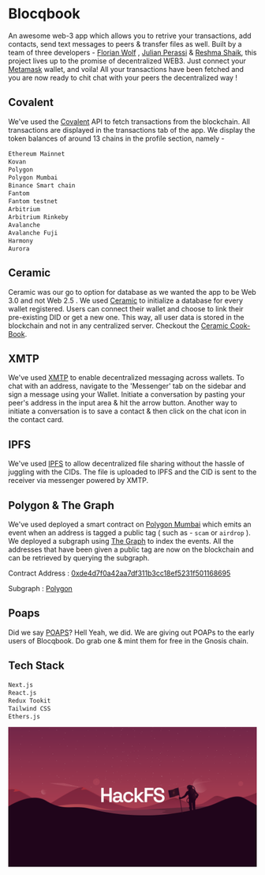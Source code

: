 # Blocqbook

An awesome web-3 app which allows you to retrive your transactions, add contacts, send text messages to peers & transfer files as well. Built by a team of three developers - [Florian Wolf](https://github.com/3lLobo) , [Julian Perassi](https://github.com/perassijulian) & [Reshma Shaik](https://github.com/TheReshma), this project lives up to the promise of decentralized WEB3. Just connect your [Metamask](https://metamask.io/) wallet, and voila! All your transactions have been fetched and you are now ready to chit chat with your peers the decentralized way !

## Covalent

We've used the [Covalent](https://www.covalenthq.com/) API to fetch transactions from the blockchain. All transactions are displayed in the transactions tab of the app. We display the token balances of around 13 chains in the profile section, namely -

```
Ethereum Mainnet 
Kovan
Polygon
Polygon Mumbai
Binance Smart chain
Fantom
Fantom testnet
Arbitrium
Arbitrium Rinkeby
Avalanche
Avalanche Fuji
Harmony
Aurora 
```

## Ceramic 

Ceramic was our go to option for database as we wanted the app to be Web 3.0 and not Web 2.5 . We used [Ceramic](https://ceramic.network/) to initialize a database for every wallet registered. Users can connect their wallet and choose to link their pre-existing DID or get a new one. This way, all user data is stored in the blockchain and not in any centralized server. Checkout the [Ceramic Cook-Book](./ceramic/ceramicCookBook.md).

## XMTP 

We've used [XMTP](https://xmtp.com/) to enable decentralized messaging across wallets. To chat with an address, navigate to the 'Messenger' tab on the sidebar and sign a message using your Wallet. Initiate a conversation by pasting your peer's address in the input area & hit the arrow button. Another way to initiate a conversation is to save a contact & then click on the chat icon in the contact card.

## IPFS 

We've used [IPFS](https://ipfs.io/) to allow decentralized file sharing without the hassle of juggling with the CIDs. The file is uploaded to IPFS and the CID is sent to the receiver via messenger powered by XMTP.

## Polygon & The Graph

We've used deployed a smart contract on [Polygon Mumbai](https://mumbai.polygonscan.com/) which emits an event when an address is tagged a public tag ( such as - ``scam`` or ``airdrop`` ). We deployed a subgraph using [The Graph](https://thegraph.com/hosted-service) to index the events. All the addresses that have been given a public tag are now on the blockchain and can be retrieved by querying the subgraph.

Contract Address : [0xde4d7f0a42aa7df311b3cc18ef5231f501168695](https://mumbai.polygonscan.com/address/0xde4d7f0a42aa7df311b3cc18ef5231f501168695#events)

Subgraph : [Polygon](https://thegraph.com/hosted-service/subgraph/notthatdumb/contract-polygon)

## Poaps

Did we say [POAPS](https://poap.xyz/)?  Hell Yeah, we did. We are giving out POAPs to the early users of Blocqbook. Do grab one & mint them for free in the Gnosis chain.

## Tech Stack 

```
Next.js
React.js
Redux Tookit
Tailwind CSS
Ethers.js
```

![HFs](./public/hacqFSbanner.png)
